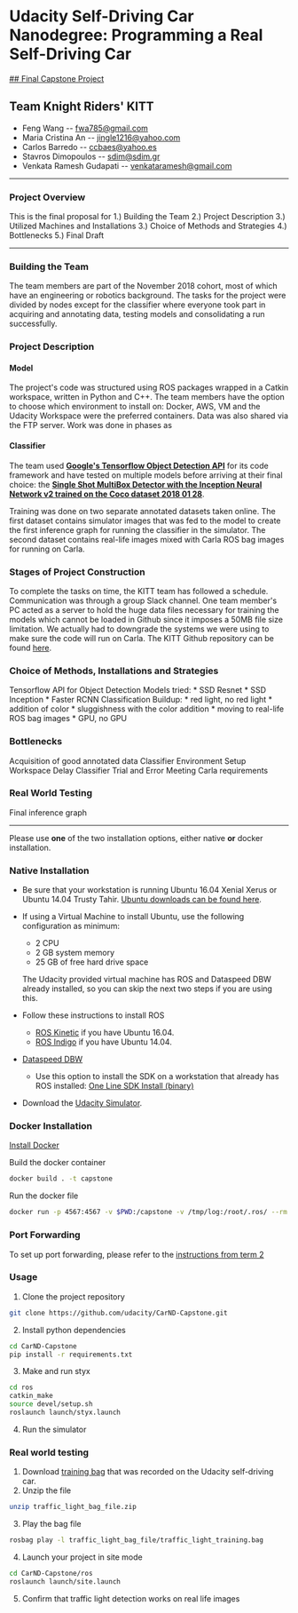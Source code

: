 
# Udacity Self-Driving Car Nanodegree: Programming a Real Self-Driving Car
[## Final Capstone Project](https://classroom.udacity.com/nanodegrees/nd013/parts/6047fe34-d93c-4f50-8336-b70ef10cb4b2/modules/e1a23b06-329a-4684-a717-ad476f0d8dff/lessons/462c933d-9f24-42d3-8bdc-a08a5fc866e4/concepts/5ab4b122-83e6-436d-850f-9f4d26627fd9)

## Team Knight Riders' KITT

* Feng Wang -- fwa785@gmail.com
* Maria Cristina An -- jingle1216@yahoo.com
* Carlos Barredo -- ccbaes@yahoo.es
* Stavros Dimopoulos -- sdim@sdim.gr
* Venkata Ramesh Gudapati -- venkataramesh@gmail.com

-------------

### Project Overview

This is the final proposal for 
1.) Building the Team
2.) Project Description
3.) Utilized Machines and Installations
3.) Choice of Methods and Strategies
4.) Bottlenecks
5.) Final Draft

-------------

### Building the Team

The team members are part of the November 2018 cohort, most of which have an engineering or robotics background. 
The tasks for the project were divided by nodes except for the classifier where everyone took part in acquiring and annotating data, testing models and consolidating a run successfully.


### Project Description

#### Model

The project's code was structured using ROS packages wrapped in a Catkin workspace, written in Python and C++.
The team members have the option to choose which environment to install on: Docker, AWS, VM and the Udacity Workspace were the preferred containers.
Data was also shared via the FTP server. Work was done in phases as  

#### Classifier

The team used [__Google's Tensorflow Object Detection API__](https://github.com/tensorflow/models/blob/master/research/object_detection) for its code framework and have tested on multiple models before arriving at their final choice: the [**Single Shot MultiBox Detector with the Inception Neural Network v2 trained on the Coco dataset 2018 01 28**](https://github.com/tensorflow/models/blob/master/research/object_detection/g3doc/detection_model_zoo.md).

Training was done on two separate annotated datasets taken online. The first dataset contains simulator images that was fed to the model to create the first inference graph for running the classifier in the simulator. The second dataset contains real-life images mixed with Carla ROS bag images for running on Carla.


### Stages of Project Construction

To complete the tasks on time, the KITT team has followed a schedule.
Communication was through a group Slack channel.
One team member's PC acted as a server to hold the huge data files necessary for training the models which cannot be loaded in Github since it imposes a 50MB file size limitation.
We actually had to downgrade the systems we were using to make sure the code will run on Carla.
The KITT Github repository can be found [here](https://github.com/fwa785/CarND-Capstone.git).


### Choice of Methods, Installations and Strategies

Tensorflow API for Object Detection
Models tried:
	* SSD Resnet
	* SSD Inception
	* Faster RCNN
Classification Buildup:
	* red light, no red light
	* addition of color
	* sluggishness with the color addition 
	* moving to real-life ROS bag images
	* GPU, no GPU


### Bottlenecks

Acquisition of good annotated data
Classifier Environment Setup
Workspace Delay
Classifier Trial and Error
Meeting Carla requirements 


### Real World Testing

Final inference graph


---------------------------

Please use **one** of the two installation options, either native **or** docker installation.

### Native Installation

* Be sure that your workstation is running Ubuntu 16.04 Xenial Xerus or Ubuntu 14.04 Trusty Tahir. [Ubuntu downloads can be found here](https://www.ubuntu.com/download/desktop).
* If using a Virtual Machine to install Ubuntu, use the following configuration as minimum:
  * 2 CPU
  * 2 GB system memory
  * 25 GB of free hard drive space

  The Udacity provided virtual machine has ROS and Dataspeed DBW already installed, so you can skip the next two steps if you are using this.

* Follow these instructions to install ROS
  * [ROS Kinetic](http://wiki.ros.org/kinetic/Installation/Ubuntu) if you have Ubuntu 16.04.
  * [ROS Indigo](http://wiki.ros.org/indigo/Installation/Ubuntu) if you have Ubuntu 14.04.
* [Dataspeed DBW](https://bitbucket.org/DataspeedInc/dbw_mkz_ros)
  * Use this option to install the SDK on a workstation that already has ROS installed: [One Line SDK Install (binary)](https://bitbucket.org/DataspeedInc/dbw_mkz_ros/src/81e63fcc335d7b64139d7482017d6a97b405e250/ROS_SETUP.md?fileviewer=file-view-default)
* Download the [Udacity Simulator](https://github.com/udacity/CarND-Capstone/releases).

### Docker Installation
[Install Docker](https://docs.docker.com/engine/installation/)

Build the docker container
```bash
docker build . -t capstone
```

Run the docker file
```bash
docker run -p 4567:4567 -v $PWD:/capstone -v /tmp/log:/root/.ros/ --rm -it capstone
```

### Port Forwarding
To set up port forwarding, please refer to the [instructions from term 2](https://classroom.udacity.com/nanodegrees/nd013/parts/40f38239-66b6-46ec-ae68-03afd8a601c8/modules/0949fca6-b379-42af-a919-ee50aa304e6a/lessons/f758c44c-5e40-4e01-93b5-1a82aa4e044f/concepts/16cf4a78-4fc7-49e1-8621-3450ca938b77)

### Usage

1. Clone the project repository
```bash
git clone https://github.com/udacity/CarND-Capstone.git
```

2. Install python dependencies
```bash
cd CarND-Capstone
pip install -r requirements.txt
```
3. Make and run styx
```bash
cd ros
catkin_make
source devel/setup.sh
roslaunch launch/styx.launch
```
4. Run the simulator

### Real world testing
1. Download [training bag](https://s3-us-west-1.amazonaws.com/udacity-selfdrivingcar/traffic_light_bag_file.zip) that was recorded on the Udacity self-driving car.
2. Unzip the file
```bash
unzip traffic_light_bag_file.zip
```
3. Play the bag file
```bash
rosbag play -l traffic_light_bag_file/traffic_light_training.bag
```
4. Launch your project in site mode
```bash
cd CarND-Capstone/ros
roslaunch launch/site.launch
```
5. Confirm that traffic light detection works on real life images
